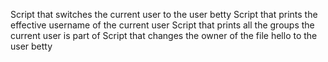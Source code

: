 Script that switches the current user to the user betty
Script that prints the effective username of the current user
Script that prints all the groups the current user is part of
Script that changes the owner of the file hello to the user betty
